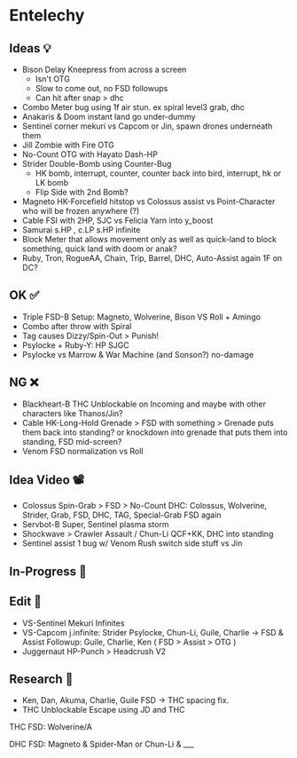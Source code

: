 # Entelechy

## Ideas 💡

* Bison Delay Kneepress from across a screen
  * Isn't OTG
  * Slow to come out, no FSD followups
  * Can hit after snap > dhc
* Combo Meter bug using 1f air stun. ex spiral level3 grab, dhc
* Anakaris & Doom instant land go under-dummy
* Sentinel corner mekuri vs Capcom or Jin, spawn drones underneath them
* Jill Zombie with Fire OTG
* No-Count OTG with Hayato Dash-HP
* Strider Double-Bomb using Counter-Bug
  * HK bomb, interrupt, counter, counter back into bird, interrupt, hk or LK bomb
  * Flip Side with 2nd Bomb?
* Magneto HK-Forcefield hitstop vs Colossus assist vs Point-Character who will be frozen anywhere (?)
* Cable FSI with 2HP, SJC vs Felicia Yarn into y_boost
* Samurai s.HP , c.LP s.HP infinite
* Block Meter that allows movement only as well as quick-land to block something, quick land with doom or anak?
* Ruby, Tron, RogueAA, Chain, Trip, Barrel, DHC, Auto-Assist again 1F on DC?

## OK ✅

* Triple FSD-B Setup: Magneto, Wolverine, Bison VS Roll + Amingo
* Combo after throw with Spiral
* Tag causes Dizzy/Spin-Out > Punish!
* Psylocke + Ruby-Y: HP SJGC
* Psylocke vs Marrow & War Machine (and Sonson?) no-damage

## NG ❌

* Blackheart-B THC Unblockable on Incoming and maybe with other characters like Thanos/Jin?
* Cable HK-Long-Hold Grenade > FSD with something > Grenade puts them back into standing? or knockdown into grenade that puts them into standing, FSD mid-screen?
* Venom FSD normalization vs Roll

## Idea Video 📽️

* Colossus Spin-Grab > FSD > No-Count DHC: Colossus, Wolverine, Strider, Grab, FSD, DHC, TAG, Special-Grab FSD again
* Servbot-B  Super, Sentinel plasma storm
* Shockwave > Crawler Assault / Chun-Li QCF+KK, DHC into standing
* Sentinel assist 1 bug w/ Venom Rush switch side stuff vs Jin

## In-Progress 🚧

## Edit 🎦

* VS-Sentinel Mekuri Infinites
* VS-Capcom j.infinite: Strider Psylocke, Chun-Li, Guile, Charlie  -> FSD & Assist Followup: Guile, Charlie, Ken ( FSD > Assist > OTG )
* Juggernaut HP-Punch > Headcrush V2

## Research 🔬

* Ken, Dan, Akuma, Charlie, Guile FSD -> THC spacing fix.
* THC Unblockable Escape using JD and THC

THC FSD: Wolverine/A
  
DHC FSD:
  Magneto & Spider-Man or Chun-Li & ___

